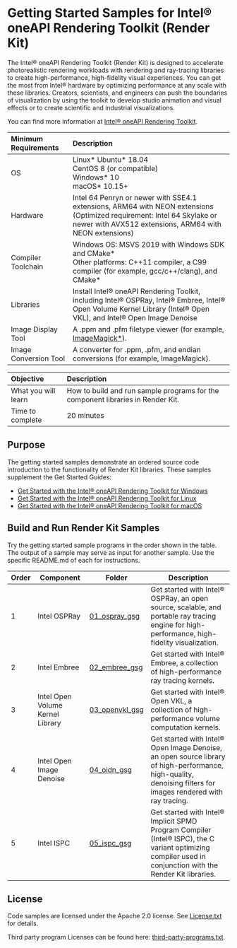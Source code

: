 # Getting Started Samples for Intel® oneAPI Rendering Toolkit (Render Kit)

The Intel&reg; oneAPI Rendering Toolkit (Render Kit) is designed to accelerate photorealistic rendering workloads with rendering and ray-tracing libraries to create high-performance, high-fidelity visual experiences. You can get the most from Intel&reg; hardware by optimizing performance at any scale with these libraries. Creators, scientists, and engineers can push the boundaries of visualization by using the toolkit to develop studio animation and visual effects or to create scientific and industrial visualizations.

You can find more information at [Intel&reg; oneAPI Rendering Toolkit](https://software.intel.com/content/www/us/en/develop/tools/oneapi/rendering-toolkit.html).

| Minimum Requirements              | Description
|:---                               |:---
| OS                                | Linux* Ubuntu* 18.04 <BR>CentOS 8 (or compatible) <BR>Windows* 10 <BR>macOS* 10.15+
| Hardware                          | Intel 64 Penryn or newer with SSE4.1 extensions, ARM64 with NEON extensions<br>(Optimized requirement: Intel 64 Skylake or newer with AVX512 extensions, ARM64 with NEON extensions)
| Compiler Toolchain                | Windows OS: MSVS 2019 with Windows SDK and CMake*<BR>Other platforms: C++11 compiler, a C99 compiler (for example, gcc/c++/clang), and CMake*
| Libraries                         | Install Intel&reg; oneAPI Rendering Toolkit, including Intel&reg; OSPRay, Intel&reg; Embree, Intel&reg; Open Volume Kernel Library (Intel&reg; Open VKL), and Intel&reg; Open Image Denoise
| Image Display Tool                | A .ppm and .pfm filetype viewer (for example, [ImageMagick*](https://www.imagemagick.org)).
| Image Conversion Tool             | A converter for .ppm, .pfm, and endian conversions (for example, ImageMagick).


| Objective                         | Description
|:---                               |:---
| What you will learn               | How to build and run sample programs for the component libraries in Render Kit.
| Time to complete                  | 20 minutes

## Purpose

The getting started samples demonstrate an ordered source code introduction to the functionality of Render Kit libraries.
These samples supplement the Get Started Guides:
- [Get Started with the Intel&reg; oneAPI Rendering Toolkit for Windows](https://www.intel.com/content/www/us/en/develop/documentation/get-started-with-intel-oneapi-render-windows/top.html)
- [Get Started with the Intel&reg; oneAPI Rendering Toolkit for Linux](https://www.intel.com/content/www/us/en/develop/documentation/get-started-with-intel-oneapi-render-linux/top.html)
- [Get Started with the Intel&reg; oneAPI Rendering Toolkit for macOS](https://www.intel.com/content/www/us/en/develop/documentation/get-started-with-intel-oneapi-render-macos/top.html)


## Build and Run Render Kit Samples

Try the getting started sample programs in the order shown in the table. The output of a sample may serve as input for another sample. Use the specific README.md of each for instructions.

| Order | Component      | Folder                                             | Description |
| -- | --------- | ------------------------------------------------ | - |
| 1 | Intel OSPRay | [01_ospray_gsg](01_ospray_gsg)                     | Get started with Intel&reg; OSPRay, an open source, scalable, and portable ray tracing engine for high-performance, high-fidelity visualization. |
| 2 | Intel Embree | [02_embree_gsg](02_embree_gsg)| Get started with Intel&reg; Embree, a collection of high-performance ray tracing kernels. |
| 3 | Intel Open Volume Kernel Library | [03_openvkl_gsg](03_openvkl_gsg)| Get started with Intel&reg; Open VKL, a collection of high-performance volume computation kernels. |
| 4 | Intel Open Image Denoise | [04_oidn_gsg](04_oidn_gsg) | Get started with Intel&reg; Open Image Denoise, an open source library of high-performance, high-quality, denoising filters for images rendered with ray tracing. |
| 5 | Intel ISPC | [05_ispc_gsg](05_ispc_gsg) | Get started with Intel&reg; Implicit SPMD Program Compiler (Intel&reg; ISPC), the C variant optimizing compiler used in conjunction with the Render Kit libraries. |

## License

Code samples are licensed under the Apache 2.0 license. See
[License.txt](LICENSE.txt) for details.

Third party program Licenses can be found here: [third-party-programs.txt](https://github.com/oneapi-src/oneAPI-samples/blob/master/third-party-programs.txt).